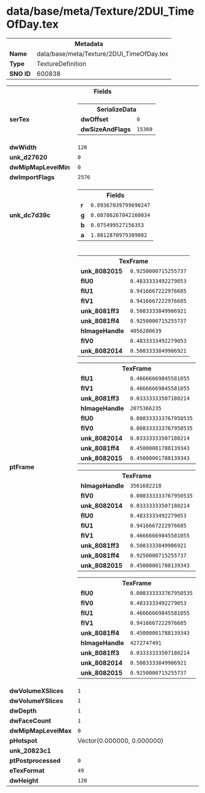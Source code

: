 <h1>data/base/meta/Texture/2DUI_TimeOfDay.tex</h1><table><tr><th colspan="100%">Metadata</th></tr><tr><td><b>Name</b></td><td>data/base/meta/Texture/2DUI_TimeOfDay.tex</td></tr><tr><td><b>Type</b></td><td>TextureDefinition</td></tr><tr><td><b>SNO ID</b></td><td>600838</td></tr></table>

<table><tr><th colspan="100%">Fields</th></tr><tr><td><b>serTex</b></td><td><table><tr><th colspan="100%">SerializeData</th></tr><tr><td><b>dwOffset</b></td><td><code>0</code></td></tr><tr><td><b>dwSizeAndFlags</b></td><td><code>15360</code></td></tr></table>


</td></tr><tr><td><b>dwWidth</b></td><td><code>120</code></td></tr><tr><td><b>unk_d27620</b></td><td><code>0</code></td></tr><tr><td><b>dwMipMapLevelMin</b></td><td><code>0</code></td></tr><tr><td><b>dwImportFlags</b></td><td><code>2576</code></td></tr><tr><td><b>unk_dc7d39c</b></td><td><table><tr><th colspan="100%">Fields</th></tr><tr><td><b>r</b></td><td><code>0.09367039799690247</code></td></tr><tr><td><b>g</b></td><td><code>0.08786267042160034</code></td></tr><tr><td><b>b</b></td><td><code>0.075499527156353</code></td></tr><tr><td><b>a</b></td><td><code>1.8812870979309082</code></td></tr></table>

</td></tr><tr><td><b>ptFrame</b></td><td><table><tr><th colspan="100%">TexFrame</th></tr><tr><td><b>unk_8082015</b></td><td><code>0.9250000715255737</code></td></tr><tr><td><b>flU0</b></td><td><code>0.4833333492279053</code></td></tr><tr><td><b>flU1</b></td><td><code>0.9416667222976685</code></td></tr><tr><td><b>flV1</b></td><td><code>0.9416667222976685</code></td></tr><tr><td><b>unk_8081ff3</b></td><td><code>0.5083333849906921</code></td></tr><tr><td><b>unk_8081ff4</b></td><td><code>0.9250000715255737</code></td></tr><tr><td><b>hImageHandle</b></td><td><code>4056280639</code></td></tr><tr><td><b>flV0</b></td><td><code>0.4833333492279053</code></td></tr><tr><td><b>unk_8082014</b></td><td><code>0.5083333849906921</code></td></tr></table>


<table><tr><th colspan="100%">TexFrame</th></tr><tr><td><b>flU1</b></td><td><code>0.46666669845581055</code></td></tr><tr><td><b>flV1</b></td><td><code>0.46666669845581055</code></td></tr><tr><td><b>unk_8081ff3</b></td><td><code>0.03333333507180214</code></td></tr><tr><td><b>hImageHandle</b></td><td><code>2075366235</code></td></tr><tr><td><b>flU0</b></td><td><code>0.008333333767950535</code></td></tr><tr><td><b>flV0</b></td><td><code>0.008333333767950535</code></td></tr><tr><td><b>unk_8082014</b></td><td><code>0.03333333507180214</code></td></tr><tr><td><b>unk_8081ff4</b></td><td><code>0.45000001788139343</code></td></tr><tr><td><b>unk_8082015</b></td><td><code>0.45000001788139343</code></td></tr></table>


<table><tr><th colspan="100%">TexFrame</th></tr><tr><td><b>hImageHandle</b></td><td><code>3561682218</code></td></tr><tr><td><b>flV0</b></td><td><code>0.008333333767950535</code></td></tr><tr><td><b>unk_8082014</b></td><td><code>0.03333333507180214</code></td></tr><tr><td><b>flU0</b></td><td><code>0.4833333492279053</code></td></tr><tr><td><b>flU1</b></td><td><code>0.9416667222976685</code></td></tr><tr><td><b>flV1</b></td><td><code>0.46666669845581055</code></td></tr><tr><td><b>unk_8081ff3</b></td><td><code>0.5083333849906921</code></td></tr><tr><td><b>unk_8081ff4</b></td><td><code>0.9250000715255737</code></td></tr><tr><td><b>unk_8082015</b></td><td><code>0.45000001788139343</code></td></tr></table>


<table><tr><th colspan="100%">TexFrame</th></tr><tr><td><b>flU0</b></td><td><code>0.008333333767950535</code></td></tr><tr><td><b>flV0</b></td><td><code>0.4833333492279053</code></td></tr><tr><td><b>flU1</b></td><td><code>0.46666669845581055</code></td></tr><tr><td><b>flV1</b></td><td><code>0.9416667222976685</code></td></tr><tr><td><b>unk_8081ff4</b></td><td><code>0.45000001788139343</code></td></tr><tr><td><b>hImageHandle</b></td><td><code>4272747491</code></td></tr><tr><td><b>unk_8081ff3</b></td><td><code>0.03333333507180214</code></td></tr><tr><td><b>unk_8082014</b></td><td><code>0.5083333849906921</code></td></tr><tr><td><b>unk_8082015</b></td><td><code>0.9250000715255737</code></td></tr></table>


</td></tr><tr><td><b>dwVolumeXSlices</b></td><td><code>1</code></td></tr><tr><td><b>dwVolumeYSlices</b></td><td><code>1</code></td></tr><tr><td><b>dwDepth</b></td><td><code>1</code></td></tr><tr><td><b>dwFaceCount</b></td><td><code>1</code></td></tr><tr><td><b>dwMipMapLevelMax</b></td><td><code>0</code></td></tr><tr><td><b>pHotspot</b></td><td>Vector(0.000000, 0.000000)</td></tr><tr><td><b>unk_20823c1</b></td><td></td></tr><tr><td><b>ptPostprocessed</b></td><td><code>0</code></td></tr><tr><td><b>eTexFormat</b></td><td><code>49</code></td></tr><tr><td><b>dwHeight</b></td><td><code>120</code></td></tr></table>

